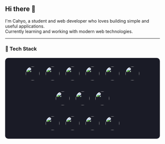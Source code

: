 ## Hi there 👋

I'm Cahyo, a student and web developer who loves building simple and useful applications.  
Currently learning and working with modern web technologies.

---

### 🎨 Tech Stack

<div align="center" style="background: #1a1b26; padding: 20px; border-radius: 10px; margin: 20px 0;">
  <!-- Frontend -->
  <div style="margin-bottom: 20px;">
    <img src="https://cdn.jsdelivr.net/gh/devicons/devicon/icons/html5/html5-original.svg" width="45" style="margin: 8px; background: #1a1b26; border-radius: 50%; aspect-ratio: 1;" />
    <img src="https://cdn.jsdelivr.net/gh/devicons/devicon/icons/css3/css3-original.svg" width="45" style="margin: 8px; background: #1a1b26; border-radius: 50%; aspect-ratio: 1;" />
    <img src="https://cdn.jsdelivr.net/gh/devicons/devicon/icons/bootstrap/bootstrap-original.svg" width="45" style="margin: 8px; background: #1a1b26; border-radius: 50%; aspect-ratio: 1;" />
    <img src="https://cdn.jsdelivr.net/gh/devicons/devicon/icons/tailwindcss/tailwindcss-plain.svg" width="45" style="margin: 8px; background: #1a1b26; border-radius: 50%; aspect-ratio: 1;" />
    <img src="https://cdn.jsdelivr.net/gh/devicons/devicon/icons/javascript/javascript-original.svg" width="45" style="margin: 8px; background: #1a1b26; border-radius: 50%; aspect-ratio: 1;" />
    <img src="https://cdn.jsdelivr.net/gh/devicons/devicon/icons/typescript/typescript-original.svg" width="45" style="margin: 8px; background: #1a1b26; border-radius: 50%; aspect-ratio: 1;" />
  </div>

  <!-- Frameworks & Libraries -->
  <div style="margin-bottom: 20px;">
    <img src="https://cdn.jsdelivr.net/gh/devicons/devicon/icons/react/react-original.svg" width="45" style="margin: 8px; background: #1a1b26; border-radius: 50%; aspect-ratio: 1;" />
    <img src="https://cdn.jsdelivr.net/gh/devicons/devicon/icons/nodejs/nodejs-original.svg" width="45" style="margin: 8px; background: #1a1b26; border-radius: 50%; aspect-ratio: 1;" />
    <img src="https://cdn.jsdelivr.net/gh/devicons/devicon/icons/nextjs/nextjs-original.svg" width="45" style="margin: 8px; background: #1a1b26; border-radius: 50%; aspect-ratio: 1;" />
  </div>

  <!-- Database & Tools -->
  <div>
    <img src="https://cdn.jsdelivr.net/gh/devicons/devicon/icons/mongodb/mongodb-original.svg" width="45" style="margin: 8px; background: #1a1b26; border-radius: 50%; aspect-ratio: 1;" />
    <img src="https://cdn.jsdelivr.net/gh/devicons/devicon/icons/mysql/mysql-original.svg" width="45" style="margin: 8px; background: #1a1b26; border-radius: 50%; aspect-ratio: 1;" />
    <img src="https://cdn.jsdelivr.net/gh/devicons/devicon/icons/git/git-original.svg" width="45" style="margin: 8px; background: #1a1b26; border-radius: 50%; aspect-ratio: 1;" />
    <img src="https://cdn.jsdelivr.net/gh/devicons/devicon/icons/figma/figma-original.svg" width="45" style="margin: 8px; background: #1a1b26; border-radius: 50%; aspect-ratio: 1;" />
  </div>
</div>

